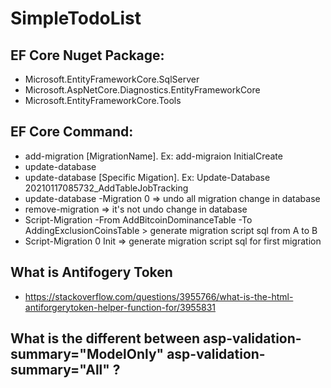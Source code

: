 # SimpleTodoList

## EF Core Nuget Package:
- Microsoft.EntityFrameworkCore.SqlServer
- Microsoft.AspNetCore.Diagnostics.EntityFrameworkCore
- Microsoft.EntityFrameworkCore.Tools

## EF Core Command:
- add-migration [MigrationName]. Ex: add-migraion InitialCreate
- update-database
- update-database [Specific Migation]. Ex: Update-Database 20210117085732_AddTableJobTracking
- update-database -Migration 0 => undo all migration change in database
- remove-migration => it's not undo change in database
- Script-Migration -From AddBitcoinDominanceTable -To AddingExclusionCoinsTable > generate migration script sql from A to B
- Script-Migration 0 Init => generate migration script sql for first migration

## What is Antifogery Token
- https://stackoverflow.com/questions/3955766/what-is-the-html-antiforgerytoken-helper-function-for/3955831

## What is the different between asp-validation-summary="ModelOnly" asp-validation-summary="All" ?
